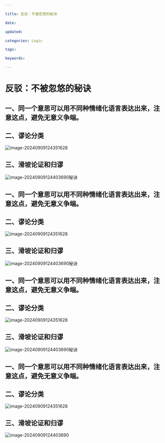 ```yaml
---

title: 反驳：不被忽悠的秘诀

date: 

updated: 

categories: Logic

tags: 

keywords: 

---
```

# 反驳：不被忽悠的秘诀

## 一、同一个意思可以用不同种情绪化语言表达出来，注意这点，避免无意义争端。

## 二、谬论分类

![image-20240909124351628](./../TyporaImage/Logic/image-20240909124351628.png)

## 三、滑坡论证和归谬

![image-20240909124403690](./../TyporaImage/Logic/image-20240909124403690.png)秘诀

## 一、同一个意思可以用不同种情绪化语言表达出来，注意这点，避免无意义争端。

## 二、谬论分类

![image-20240909124351628](./../TyporaImage/Logic/image-20240909124351628.png)

## 三、滑坡论证和归谬

![image-20240909124403690](./../TyporaImage/Logic/image-20240909124403690.png)秘诀

## 一、同一个意思可以用不同种情绪化语言表达出来，注意这点，避免无意义争端。

## 二、谬论分类

![image-20240909124351628](./../TyporaImage/Logic/image-20240909124351628.png)

## 三、滑坡论证和归谬

![image-20240909124403690](./../TyporaImage/Logic/image-20240909124403690.png)秘诀

## 一、同一个意思可以用不同种情绪化语言表达出来，注意这点，避免无意义争端。

## 二、谬论分类

![image-20240909124351628](./../TyporaImage/Logic/image-20240909124351628.png)

## 三、滑坡论证和归谬

![image-20240909124403690](./../TyporaImage/Logic/image-20240909124403690.png)